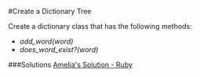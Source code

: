 #Create a Dictionary Tree

Create a dictionary class that has the following methods:
- *add_word(word)*
- *does_word_exist?(word)*

###Solutions
[Amelia's Solution - Ruby](https://github.com/adowns01/Intro-to-Whiteboarding-DBC/blob/master/solutions/dictionary_tree_amelia.rb)
